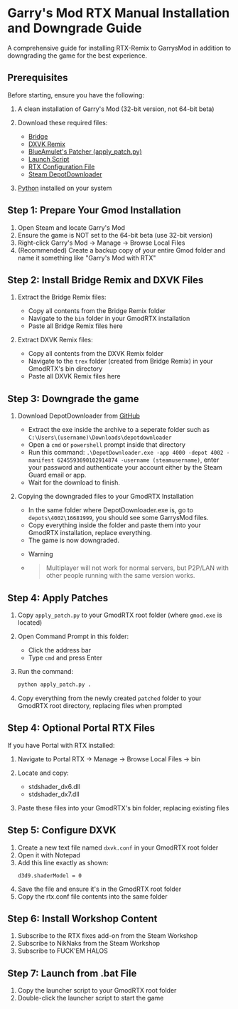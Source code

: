 # Garry's Mod RTX Manual Installation and Downgrade Guide

A comprehensive guide for installing RTX-Remix to GarrysMod in addition to downgrading the game for the best experience.

## Prerequisites

Before starting, ensure you have the following:

1. A clean installation of Garry's Mod (32-bit version, not 64-bit beta)

2. Download these required files:
   - [Bridge](https://github.com/NVIDIAGameWorks/bridge-remix)
   - [DXVK Remix](https://github.com/NVIDIAGameWorks/dxvk-remix)
   - [BlueAmulet's Patcher (apply_patch.py)](https://raw.githubusercontent.com/BlueAmulet/SourceRTXTweaks/main/applypatch.py)
   - [Launch Script](https://xenthio.github.io/stuff/launcher_workshop_fullscreen_new.bat)
   - [RTX Configuration File](https://raw.githubusercontent.com/skurtyyskirts/GmodRTX/refs/heads/main/rtx_downgraded_gmod.conf)
   - [Steam DepotDownloader](https://github.com/SteamRE/DepotDownloader)

3. [Python](https://www.python.org/downloads/) installed on your system

## Step 1: Prepare Your Gmod Installation

1. Open Steam and locate Garry's Mod
2. Ensure the game is NOT set to the 64-bit beta (use 32-bit version)
3. Right-click Garry's Mod → Manage → Browse Local Files
4. (Recommended) Create a backup copy of your entire Gmod folder and name it something like "Garry's Mod with RTX"

## Step 2: Install Bridge Remix and DXVK Files

1. Extract the Bridge Remix files:
   - Copy all contents from the Bridge Remix folder
   - Navigate to the `bin` folder in your GmodRTX installation
   - Paste all Bridge Remix files here

2. Extract DXVK Remix files:
   - Copy all contents from the DXVK Remix folder
   - Navigate to the `trex` folder (created from Bridge Remix) in your GmodRTX's bin directory
   - Paste all DXVK Remix files here

## Step 3: Downgrade the game
1. Download DepotDownloader from [GitHub](https://github.com/SteamRE/DepotDownloader/releases/download/DepotDownloader_3.0.0/DepotDownloader-windows-x64.zip)
    - Extract the exe inside the archive to a seperate folder such as `C:\Users\(username)\Downloads\depotdownloader`
    - Open a `cmd` or `powershell` prompt inside that directory
    - Run this command: `.\DepotDownloader.exe -app 4000 -depot 4002 -manifest 6245593690102914874 -username (steamusername)`, enter your password and authenticate your account either by the Steam Guard email or app.
    - Wait for the download to finish.

2. Copying the downgraded files to your GmodRTX Installation
    - In the same folder where DepotDownloader.exe is, go to `depots\4002\16681999`, you should see some GarrysMod files.
    - Copy everything inside the folder and paste them into your GmodRTX installation, replace everything.
    - The game is now downgraded.   
    - > [!WARNING]  
    - > Multiplayer will not work for normal servers, but P2P/LAN with other people running with the same version works.
    
## Step 4: Apply Patches

1. Copy `apply_patch.py` to your GmodRTX root folder (where `gmod.exe` is located)

2. Open Command Prompt in this folder:
   - Click the address bar
   - Type `cmd` and press Enter

3. Run the command:
   ```bash
   python apply_patch.py .
   ```

4. Copy everything from the newly created `patched` folder to your GmodRTX root directory, replacing files when prompted

## Step 4: Optional Portal RTX Files

If you have Portal with RTX installed:

1. Navigate to Portal RTX → Manage → Browse Local Files → bin

2. Locate and copy:
   - stdshader_dx6.dll
   - stdshader_dx7.dll

3. Paste these files into your GmodRTX's bin folder, replacing existing files

## Step 5: Configure DXVK

1. Create a new text file named `dxvk.conf` in your GmodRTX root folder
2. Open it with Notepad
3. Add this line exactly as shown:
   ```
   d3d9.shaderModel = 0
   ```
4. Save the file and ensure it's in the GmodRTX root folder
5. Copy the rtx.conf file contents into the same folder

## Step 6: Install Workshop Content

1. Subscribe to the RTX fixes add-on from the Steam Workshop
2. Subscribe to NikNaks from the Steam Workshop
3. Subscribe to FUCK'EM HALOS

## Step 7: Launch from .bat File

1. Copy the launcher script to your GmodRTX root folder
2. Double-click the launcher script to start the game
